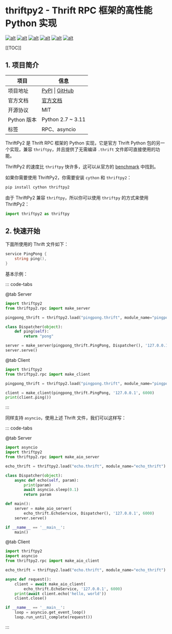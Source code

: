 # thriftpy2 - Thrift RPC 框架的高性能 Python 实现

<!-- markdownlint-disable MD033 -->
<div class="no-link">

[![alt](https://travis-ci.com/Thriftpy/thriftpy2.svg?branch=develop)](https://travis-ci.com/Thriftpy/thriftpy2)
[![alt](https://img.shields.io/codecov/c/github/Thriftpy/thriftpy2.svg)](https://codecov.io/gh/Thriftpy/thriftpy2)
[![alt](https://img.shields.io/pypi/dm/thriftpy2.svg)](https://pypi.org/project/thriftpy2/)
[![alt](https://img.shields.io/pypi/v/thriftpy2.svg)](https://pypi.org/project/thriftpy2/)
[![alt](https://img.shields.io/pypi/pyversions/thriftpy2.svg)](https://pypi.org/project/thriftpy2/)
[![alt](https://img.shields.io/pypi/implementation/thriftpy2.svg)](https://pypi.org/project/thriftpy2/)

</div>

[[TOC]]

## 1. 项目简介

| 项目        | 信息                                                                                           |
| ----------- | ---------------------------------------------------------------------------------------------- |
| 项目地址    | [PyPI](https://pypi.org/project/thriftpy2/) \| [GitHub](https://github.com/Thriftpy/thriftpy2) |
| 官方文档    | [官方文档](https://thriftpy2.readthedocs.io/en/latest/)                                        |
| 开源协议    | MIT                                                                                            |
| Python 版本 | Python 2.7 ~ 3.11                                                                              |
| 标签        | RPC、asyncio                                                                                   |

ThriftPy2 是 Thrift RPC 框架的 Python 实现，它是官方 Thrift Python 包的另一个实现，兼容 `thriftpy`，并且提供了无需编译 `.thrift` 文件即可直接使用的功能。

ThriftPy2 的速度比 `thriftpy` 快许多，这可以从官方的 [benchmark](https://thriftpy2.readthedocs.io/en/latest/#benchmarks) 中找到。

如果你需要使用 ThriftPy2，你需要安装 `cython` 和 `thriftpy2`：

```bash
pip install cython thriftpy2
```

由于 ThriftPy2 兼容 `thriftpy`，所以你可以使用 `thriftpy` 的方式来使用 ThriftPy2：

```python
import thriftpy2 as thriftpy
```

## 2. 快速开始

下面所使用的 Thrift 文件如下：

```go
service PingPong {
    string ping(),
}
```

基本示例：

::: code-tabs

@tab Server

```python :no-line-numbers
import thriftpy2
from thriftpy2.rpc import make_server

pingpong_thrift = thriftpy2.load("pingpong.thrift", module_name="pingpong_thrift")

class Dispatcher(object):
    def ping(self):
        return "pong"

server = make_server(pingpong_thrift.PingPong, Dispatcher(), '127.0.0.1', 6000)
server.serve()
```

@tab Client

```python :no-line-numbers
import thriftpy2
from thriftpy2.rpc import make_client

pingpong_thrift = thriftpy2.load("pingpong.thrift", module_name="pingpong_thrift")

client = make_client(pingpong_thrift.PingPong, '127.0.0.1', 6000)
print(client.ping())
```

:::

同样支持 `asyncio`，使用上述 Thrift 文件，我们可以这样写：

::: code-tabs

@tab Server

```python :no-line-numbers
import asyncio
import thriftpy2
from thriftpy2.rpc import make_aio_server

echo_thrift = thriftpy2.load("echo.thrift", module_name="echo_thrift")

class Dispatcher(object):
    async def echo(self, param):
        print(param)
        await asyncio.sleep(0.1)
        return param

def main():
    server = make_aio_server(
        echo_thrift.EchoService, Dispatcher(), '127.0.0.1', 6000)
    server.serve()

if __name__ == '__main__':
    main()
```

@tab Client

```python :no-line-numbers
import thriftpy2
import asyncio
from thriftpy2.rpc import make_aio_client

echo_thrift = thriftpy2.load("echo.thrift", module_name="echo_thrift")

async def request():
    client = await make_aio_client(
        echo_thrift.EchoService, '127.0.0.1', 6000)
    print(await client.echo('hello, world'))
    client.close()

if __name__ == '__main__':
    loop = asyncio.get_event_loop()
    loop.run_until_complete(request())
```

:::
